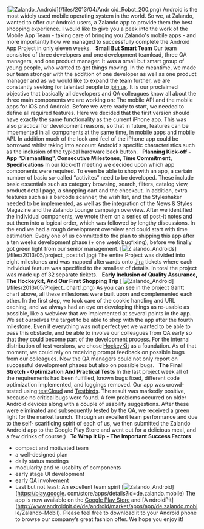 [![Zalando_Android](/files/2013/04/Android_Robot_200.png)](/files/2013/04/Andr
oid_Robot_200.png) Android is the most widely used mobile operating system in
the world. So we, at Zalando, wanted to offer our Android users, a Zalando app
to provide them the best shopping experience. I would like to give you a peek
into the work of the Mobile App Team - taking care of bringing you Zalando's
mobile apps - and more importantly how we managed to successfully complete the
Android App Project in only eleven weeks.   **Small But Smart Team** Our team
consisted of three developers and one development teamlead, three QA managers,
and one product manager. It was a small but smart group of young people, who
wanted to get things moving. In the meantime, we made our team stronger with
the addition of one developer as well as one product manager and as we would
like to expand the team further, we are constantly seeking for talented people
to [join us](http://www.zalando.de/karriere/unternehmensbereiche/it/). It is
our proclaimed objective that basically all developers and QA colleagues know
all about the three main components we are working on: The mobile API and the
mobile apps for iOS and Android. Before we were ready to start, we needed to
define all required features. Here we decided that the first version should
have exactly the same functionality as the current iPhone app. This was also
practical for development reasons, so that in future, features can be
impemented in all components at the same time, in mobile apps and mobile API.
In addition much of the look and feel of the iPhone app could be borrowed
whilst taking into account Android's specific characteristics such as the
inclusion of the typical hardware back button.   **Planning Kick-off - App
“Dismantling”, Consecutive Milestones, Time Commitment, Specifications** In
our kick-off meeting we decided upon which app components were required. To
even be able to shop with an app, a certain number of basic so-called
“activites” need to be developed. These include basic essentials such as
category browsing, search, filters, catalog view, product detail page, a
shopping cart and the checkout. In addition, extra features such as a barcode
scanner, the wish list, and the Styleshaker needed to be implemented, as well
as the integration of the News & Styles Magazine and the Zalando Lounge
campaign overview. After we identified the individual components, we wrote
them on a series of post-it notes and put them into a logical order, which was
followed by lengthy discussions. In the end we had a rough development
overview and could start with time estimation. Every one of us committed to
the plan to shipping this app after a ten weeks development phase (+ one week
bugfixing), before we finally got green light from our senior management. [![Z
alando_Androids](/files/2013/05/project_postits1.jpg)](/files/2013/05/project_
postits1.jpg) The entire Project was divided into eight milestones and was
mapped afterwards onto [Jira](http://www.atlassian.com/software/jira/overview)
tickets where each individual feature was specified to the smallest of
details. In total the project was made up of 32 separate tickets.   **Early
Inclusion of Quality Assurance, The Hockeykit, And Our First Shopping Trip** [
![Zalando_Android](/files/2013/05/Project_chart1.png)](/files/2013/05/Project_
chart1.png) As you can see in the project Gantt chart above, all these
milestones were built upon and complemented each other. In the first step, we
took care of the cookie handling and URL caching, and we always had an eye on
devoloping things as re-usable as possible, like a webview that we implemented
at several points in the app. We set ourselves the target to be able to shop
with the app after the fourth milestone. Even if everything was not perfect
yet we wanted to be able to pass this obstacle, and be able to involve our
colleagues from QA early so that they could become part of the development
process. For the internal distribution of test versions, we chose
[HockeyKit](https://github.com/therealkerni/HockeyKit) as a foundation. As of
that moment, we could rely on receiving prompt feedback on possible bugs from
our colleagues. Now the QA managers could not only report on successful
development phases but also on possible bugs.   **The Final Stretch -
Optimization And Practical Tests** In the last project week all of the
requirements had been fulfilled, known bugs fixed, different code optimization
implemented, and loggings removed. Our app was crowd-tested using
[testCloud](https://www.thetestcloud.com/) and
[Testbirds](http://www.testbirds.com/). The result was markedly positive,
because no critical bugs were found. A few problems occurred on older Android
devices along with a couple of usability suggestions. After these were
eliminated and subsequently tested by the QA, we received a green light for
the market launch. Through an excellent team performance and due to the self-
scarificing spirit of each of us, we then submitted the Zalando Android app to
the Google Play Store and went out for a delicious meal, and a few drinks of
course;)   **To Wrap It Up - The Important Success Factors**

  * compact and motivated team
  * a well-designed plan
  * daily status meetings
  * modularity and re-usabilty of components
  * early stage UI development
  * early QA involvement
  * Last but not least: An excellent team spirit
[![Zalando_Android](/files/2013/05/en_app_rgb_wo_45.png)](https://play.google.
com/store/apps/details?id=de.zalando.mobile) The app is now available on the
[Google Play
Store](https://play.google.com/store/apps/details?id=de.zalando.mobile) and [A
ndroidPit](http://www.androidpit.de/de/android/market/apps/app/de.zalando.mobi
le/Zalando-Mobil). Please feel free to download it to your Android phone to
browse our company’s great fashion offer. We hope you enjoy it!

